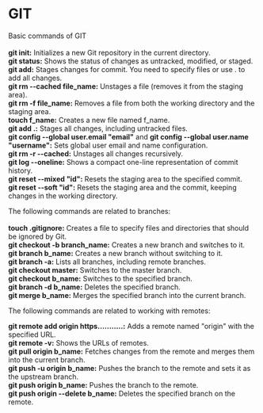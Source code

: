 # GIT
Basic commands of GIT </br>  
**git init:** Initializes a new Git repository in the current directory.  
**git status:** Shows the status of changes as untracked, modified, or staged.  
**git add:** Stages changes for commit. You need to specify files or use . to add all changes.  
**git rm --cached file_name:** Unstages a file (removes it from the staging area).  
**git rm -f file_name:** Removes a file from both the working directory and the staging area.  
**touch f_name:** Creates a new file named f_name.  
**git add .:** Stages all changes, including untracked files.  
**git config --global user.email "email"** and **git config --global user.name "username":** Sets global user email and name configuration.  
**git rm -r --cached:** Unstages all changes recursively.  
**git log --oneline:** Shows a compact one-line representation of commit history.  
**git reset --mixed "id":** Resets the staging area to the specified commit.  
**git reset --soft "id":** Resets the staging area and the commit, keeping changes in the working directory.  

The following commands are related to branches: </br>   
**touch .gitignore:** Creates a file to specify files and directories that should be ignored by Git.  
**git checkout -b branch_name:** Creates a new branch and switches to it.  
**git branch b_name:** Creates a new branch without switching to it.   
**git branch -a:** Lists all branches, including remote branches.  
**git checkout master:** Switches to the master branch.  
**git checkout b_name:** Switches to the specified branch.  
**git branch -d b_name:** Deletes the specified branch.  
**git merge b_name:** Merges the specified branch into the current branch.</br>   

The following commands are related to working with remotes:</br>  

**git remote add origin https………..:** Adds a remote named "origin" with the specified URL.  
**git remote -v:** Shows the URLs of remotes.  
**git pull origin b_name:** Fetches changes from the remote and merges them into the current branch.  
**git push -u origin b_name:** Pushes the branch to the remote and sets it as the upstream branch.  
**git push origin b_name:** Pushes the branch to the remote.  
**git push origin --delete b_name:** Deletes the specified branch on the remote.  
